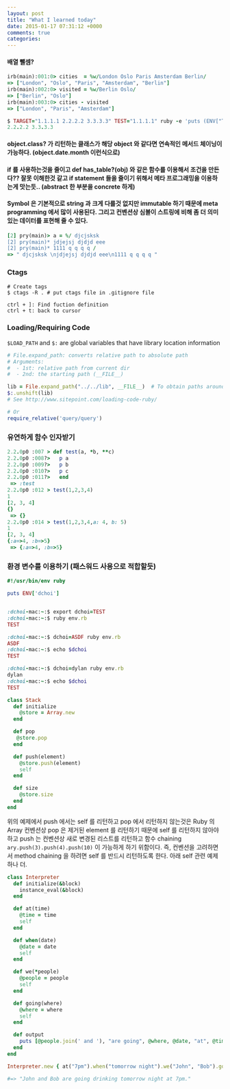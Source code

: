 ```yaml
---
layout: post
title: "What I learned today"
date: 2015-01-17 07:31:12 +0000
comments: true
categories: 
---
```

#### 배열 뺄셈?
```ruby
irb(main):001:0> cities  = %w/London Oslo Paris Amsterdam Berlin/
=> ["London", "Oslo", "Paris", "Amsterdam", "Berlin"]
irb(main):002:0> visited = %w/Berlin Oslo/
=> ["Berlin", "Oslo"]
irb(main):003:0> cities - visited
=> ["London", "Paris", "Amsterdam"]

$ TARGET="1.1.1.1 2.2.2.2 3.3.3.3" TEST="1.1.1.1" ruby -e 'puts (ENV["TARGET"].split - ENV["TEST"].split).join" "'
2.2.2.2 3.3.3.3
```

#### object.class? 가 리턴하는 클래스가 해당 object 와 같다면 연속적인 메서드 체이닝이 가능하다. (object.date.month 이런식으로)

#### if 를 사용하는것을 줄이고 def has_table?(obj) 와 같은 함수를 이용해서 조건을 만든다?? 잘못 이해한것 같고 if statement 들을 줄이기 위해서 메타 프로그래밍을 이용하는게 맛는듯.. (abstract 한 부분을 concrete 하게)

#### Symbol 은 기본적으로 string 과 크게 다를것 없지만 immutable 하기 때문에 meta programming 에서 많이 사용된다. 그리고 컨벤션상 심볼이 스트링에 비해 좀 더 의미있는 데이터를 표현해 줄 수 있다.

```ruby
[2] pry(main)> a = %/ djcjsksk
[2] pry(main)* jdjejsj djdjd eee
[2] pry(main)* 1111 q q q q /
=> " djcjsksk \njdjejsj djdjd eee\n1111 q q q q "
```

### Ctags
```
# Create tags
$ ctags -R . # put ctags file in .gitignore file

ctrl + ]: Find fuction definition
ctrl + t: back to cursor
```

### Loading/Requiring Code

`$LOAD_PATH` and `$:` are global variables that have library location information
```ruby
# File.expand_path: converts relative path to absolute path
# Arguments:
#  - 1st: relative path from current dir
#  - 2nd: the starting path (__FILE__)

lib = File.expand_path("../../lib", __FILE__)  # To obtain paths around a source file.
$:.unshift(lib)
# See http://www.sitepoint.com/loading-code-ruby/

# Or
require_relative('query/query')
```


### 유연하게 함수 인자받기
```ruby
2.2.0p0 :007 > def test(a, *b, **c)
2.2.0p0 :008?>   p a
2.2.0p0 :009?>   p b
2.2.0p0 :010?>   p c
2.2.0p0 :011?>   end
 => :test
2.2.0p0 :012 > test(1,2,3,4)
1
[2, 3, 4]
{}
 => {}
2.2.0p0 :014 > test(1,2,3,4,a: 4, b: 5)
1
[2, 3, 4]
{:a=>4, :b=>5}
 => {:a=>4, :b=>5}
```

### 환경 변수를 이용하기 (패스워드 사용으로 적합할듯)
```ruby
#!/usr/bin/env ruby

puts ENV['dchoi']


:dchoi-mac:~:$ export dchoi=TEST
:dchoi-mac:~:$ ruby env.rb
TEST

:dchoi-mac:~:$ dchoi=ASDF ruby env.rb
ASDF
:dchoi-mac:~:$ echo $dchoi
TEST

:dchoi-mac:~:$ dchoi=dylan ruby env.rb
dylan
:dchoi-mac:~:$ echo $dchoi
TEST
```

```ruby
class Stack
  def initialize
    @store = Array.new
  end

  def pop
   @store.pop
  end

  def push(element)
    @store.push(element)
    self
  end

  def size
    @store.size
  end
end
```

위의 예제에서 push 에서는 self 를 리턴하고 pop 에서 리턴하지 않는것은 Ruby 의 Array 컨벤션상 pop 은 제거된 element 를 리턴하기 때문에 self 를 리턴하지 않아야 하고 push 는 컨벤션상 새로 변경된 리스트를 리턴하고 함수 chaining `ary.push(3).push(4).push(10)` 이 가능하게 하기 위함이다. 즉, 컨벤션을 고려하면서 method chaining 을 하려면 self 를 반드시 리턴하도록 한다. 아래 self 관련 예제 하나 더.

```ruby
class Interpreter
  def initialize(&block)
    instance_eval(&block)
  end

  def at(time)
    @time = time
    self
  end

  def when(date)
    @date = date
    self
  end

  def we(*people)
    @people = people
    self
  end

  def going(where)
    @where = where
    self
  end

  def output
    puts [@people.join(' and '), "are going", @where, @date, "at", @time].join(' ')
  end
end

Interpreter.new { at("7pm").when("tomorrow night").we("John", "Bob").going("drinking") }.output

#=> "John and Bob are going drinking tomorrow night at 7pm."
```

